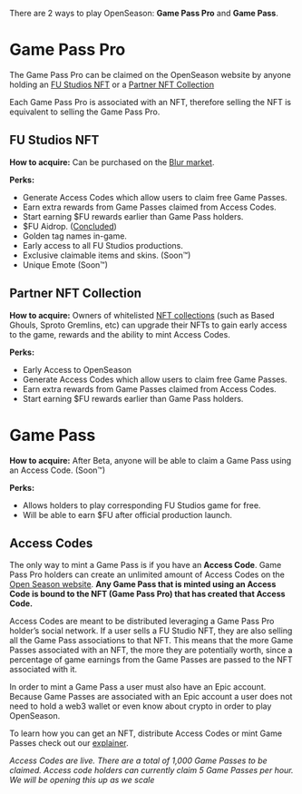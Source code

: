 There are 2 ways to play OpenSeason: **Game Pass Pro** and **Game Pass**.

# Game Pass Pro

The Game Pass Pro can be claimed on the OpenSeason website by anyone holding an [FU Studios NFT](#fu-studios-nft) or a [Partner NFT Collection](#partner-nft-collection)

Each Game Pass Pro is associated with an NFT, therefore selling the NFT is equivalent to selling the Game Pass Pro.

## FU Studios NFT

**How to acquire:** Can be purchased on the [Blur market](<(https://blur.io/collection/fustudiomembership)>).

**Perks:**

- Generate Access Codes which allow users to claim free Game Passes.
- Earn extra rewards from Game Passes claimed from Access Codes.
- Start earning $FU rewards earlier than Game Pass holders.
- $FU Aidrop. ([Concluded](<(https://github.com/fustudios/membership-drop/blob/main/data/FU.csv)>))
- Golden tag names in-game.
- Early access to all FU Studios productions.
- Exclusive claimable items and skins. (Soon™)
- Unique Emote (Soon™)

## Partner NFT Collection

**How to acquire:** Owners of whitelisted [NFT collections](https://openseason.games/collections) (such as Based Ghouls, Sproto Gremlins, etc) can upgrade their NFTs to gain early access to the game, rewards and the ability to mint Access Codes.

**Perks:**

- Early Access to OpenSeason
- Generate Access Codes which allow users to claim free Game Passes.
- Earn extra rewards from Game Passes claimed from Access Codes.
- Start earning $FU rewards earlier than Game Pass holders.

# Game Pass

**How to acquire:** After Beta, anyone will be able to claim a Game Pass using an Access Code. (Soon™)

**Perks:**

- Allows holders to play corresponding FU Studios game for free.
- Will be able to earn $FU after official production launch.

## Access Codes

The only way to mint a Game Pass is if you have an **Access Code**. Game Pass Pro holders can create an unlimited amount of Access Codes on the [Open Season website](https://openseason.games/login). **Any Game Pass that is minted using an Access Code is bound to the NFT (Game Pass Pro) that has created that Access Code.**

Access Codes are meant to be distributed leveraging a Game Pass Pro holder’s social network. If a user sells a FU Studio NFT, they are also selling all the Game Pass associations to that NFT. This means that the more Game Passes associated with an NFT, the more they are potentially worth, since a percentage of game earnings from the Game Passes are passed to the NFT associated with it.

In order to mint a Game Pass a user must also have an Epic account. Because Game Passes are associated with an Epic account a user does not need to hold a web3 wallet or even know about crypto in order to play OpenSeason.

To learn how you can get an NFT, distribute Access Codes or mint Game Passes check out our [explainer](open-season.md#instructions).

_Access Codes are live. There are a total of 1,000 Game Passes to be claimed. Access code holders can currently claim 5 Game Passes per hour. We will be opening this up as we scale_
